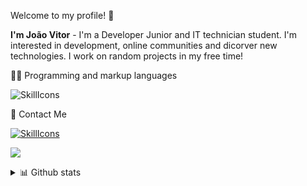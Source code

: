 Welcome to my profile! 👋

**I'm João Vitor** - I'm a Developer Junior and IT technician student. I'm interested in development, online communities and dicorver new technologies. I work on random projects in my free time!

👨‍💻 Programming and markup languages

<!-- Social icons section -->
![SkillIcons](https://skillicons.dev/icons?i=cs,dotnet)<br/>

🐧 Contact Me

[![SkillIcons](https://skillicons.dev/icons?i=linkedin)](https://www.linkedin.com/in/joão-vitor-damasceno-43b161164/)<br/>

<a href = "https://www.linkedin.com/in/joão-vitor-damasceno-43b161164/)"> <img src="https://skillicons.dev/icons?i=linkedin" target="_blank"></a>
  
<details>
  <summary>📊 Github stats</summary><br/>
  
<img width=51% src="https://github-readme-streak-stats.herokuapp.com?user=Flopinguim&theme=shadow_blue&mode=weekly&hide_longest_streak=false" />
<img width=43% src="https://github-readme-stats.vercel.app/api/top-langs/?username=Flopinguim&layout=compact&theme=shadow_blue&count_private=true&hide_border=false" />

</details>
